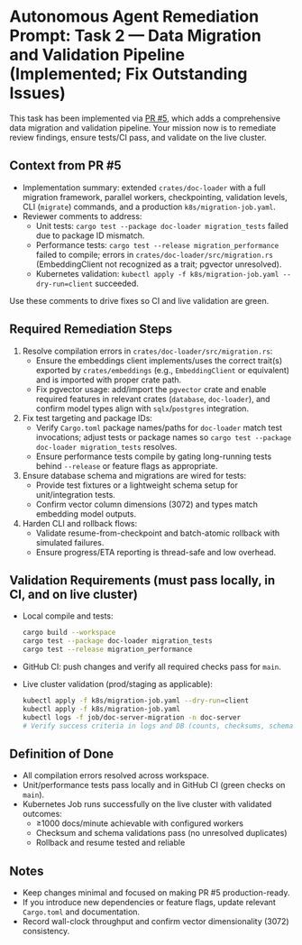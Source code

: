 # Autonomous Agent Remediation Prompt: Task 2 — Data Migration and Validation Pipeline (Implemented; Fix Outstanding Issues)

This task has been implemented via [PR #5](https://github.com/5dlabs/agent-docs/pull/5), which adds a comprehensive data migration and validation pipeline. Your mission now is to remediate review findings, ensure tests/CI pass, and validate on the live cluster.

## Context from PR #5

- Implementation summary: extended `crates/doc-loader` with a full migration framework, parallel workers, checkpointing, validation levels, CLI (`migrate`) commands, and a production `k8s/migration-job.yaml`.
- Reviewer comments to address:
  - Unit tests: `cargo test --package doc-loader migration_tests` failed due to package ID mismatch.
  - Performance tests: `cargo test --release migration_performance` failed to compile; errors in `crates/doc-loader/src/migration.rs` (EmbeddingClient not recognized as a trait; pgvector unresolved).
  - Kubernetes validation: `kubectl apply -f k8s/migration-job.yaml --dry-run=client` succeeded.

Use these comments to drive fixes so CI and live validation are green.

## Required Remediation Steps

1. Resolve compilation errors in `crates/doc-loader/src/migration.rs`:
   - Ensure the embeddings client implements/uses the correct trait(s) exported by `crates/embeddings` (e.g., `EmbeddingClient` or equivalent) and is imported with proper crate path.
   - Fix pgvector usage: add/import the `pgvector` crate and enable required features in relevant crates (`database`, `doc-loader`), and confirm model types align with `sqlx`/`postgres` integration.
2. Fix test targeting and package IDs:
   - Verify `Cargo.toml` package names/paths for `doc-loader` match test invocations; adjust tests or package names so `cargo test --package doc-loader migration_tests` resolves.
   - Ensure performance tests compile by gating long-running tests behind `--release` or feature flags as appropriate.
3. Ensure database schema and migrations are wired for tests:
   - Provide test fixtures or a lightweight schema setup for unit/integration tests.
   - Confirm vector column dimensions (3072) and types match embedding model outputs.
4. Harden CLI and rollback flows:
   - Validate resume-from-checkpoint and batch-atomic rollback with simulated failures.
   - Ensure progress/ETA reporting is thread-safe and low overhead.

## Validation Requirements (must pass locally, in CI, and on live cluster)

- Local compile and tests:
  ```bash
  cargo build --workspace
  cargo test --package doc-loader migration_tests
  cargo test --release migration_performance
  ```

- GitHub CI: push changes and verify all required checks pass for `main`.

- Live cluster validation (prod/staging as applicable):
  ```bash
  kubectl apply -f k8s/migration-job.yaml --dry-run=client
  kubectl apply -f k8s/migration-job.yaml
  kubectl logs -f job/doc-server-migration -n doc-server
  # Verify success criteria in logs and DB (counts, checksums, schema conformance)
  ```

## Definition of Done

- All compilation errors resolved across workspace.
- Unit/performance tests pass locally and in GitHub CI (green checks on `main`).
- Kubernetes Job runs successfully on the live cluster with validated outcomes:
  - ≥1000 docs/minute achievable with configured workers
  - Checksum and schema validations pass (no unresolved duplicates)
  - Rollback and resume tested and reliable

## Notes

- Keep changes minimal and focused on making PR #5 production-ready.
- If you introduce new dependencies or feature flags, update relevant `Cargo.toml` and documentation.
- Record wall-clock throughput and confirm vector dimensionality (3072) consistency.